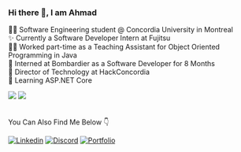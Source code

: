 ### Hi there 👋, I am Ahmad
👨‍🎓 Software Engineering student @ Concordia University in Montreal \
✨ Currently a Software Developer Intern at Fujitsu \
🧑‍🏫 Worked part-time as a Teaching Assistant for Object Oriented Programming in Java \
💼 Interned at Bombardier as a Software Developer for 8 Months \
🐝 Director of Technology at HackConcordia \
🌱 Learning ASP.NET Core

![](https://github-readme-stats.vercel.app/api?username=Ahmad-Elmahallawy&custom_title=Ahmad&show_icons=true&theme=radical&hide_border=true&border_radius=10&hide_rank=true&hide=contribs)
![](https://github-readme-stats.vercel.app/api/top-langs/?username=Ahmad-Elmahallawy&langs_count=4&layout=compact&theme=radical&hide_border=true&border_radius=10)
</br>
</br>
</br>
You Can Also Find Me Below 👇

[![Linkedin](https://img.shields.io/badge/LinkedIn-0077B5?style=for-the-badge&logo=linkedin&logoColor=white)](https://www.linkedin.com/in/Ahmad-Elmahallawy/ )
[![Discord](https://img.shields.io/badge/Discord-5865F2?style=for-the-badge&logo=discord&logoColor=white)](https://www.discordapp.com/users/296305120365510656)
[![Portfolio](https://img.shields.io/badge/Portfolio-20B2AA?style=for-the-badge)](https://ahmad-elmahallawy.me)


<!--
**Ahmad-Elmahallawy/Ahmad-Elmahallawy** is a ✨ _special_ ✨ repository because its `README.md` (this file) appears on your GitHub profile.

Here are some ideas to get you started:

- 🔭 I’m currently working on ...
- 🌱 I’m currently learning ...
- 👯 I’m looking to collaborate on ...
- 🤔 I’m looking for help with ...
- 💬 Ask me about ...
- 📫 How to reach me: ...
- 😄 Pronouns: ...
- ⚡ Fun fact: ...
-->
